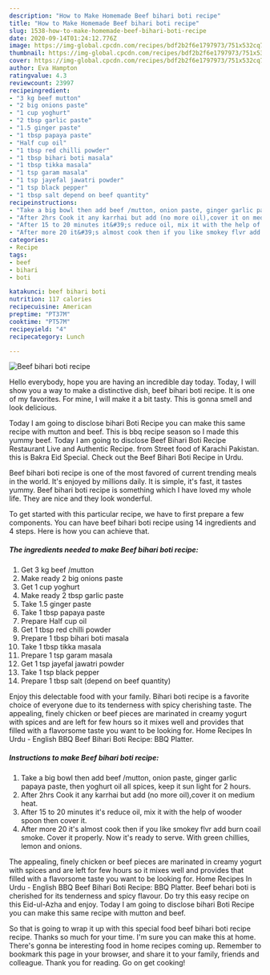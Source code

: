 ```yaml
---
description: "How to Make Homemade Beef bihari boti recipe"
title: "How to Make Homemade Beef bihari boti recipe"
slug: 1538-how-to-make-homemade-beef-bihari-boti-recipe
date: 2020-09-14T01:24:12.776Z
image: https://img-global.cpcdn.com/recipes/bdf2b2f6e1797973/751x532cq70/beef-bihari-boti-recipe-recipe-main-photo.jpg
thumbnail: https://img-global.cpcdn.com/recipes/bdf2b2f6e1797973/751x532cq70/beef-bihari-boti-recipe-recipe-main-photo.jpg
cover: https://img-global.cpcdn.com/recipes/bdf2b2f6e1797973/751x532cq70/beef-bihari-boti-recipe-recipe-main-photo.jpg
author: Eva Hampton
ratingvalue: 4.3
reviewcount: 23997
recipeingredient:
- "3 kg beef mutton"
- "2 big onions paste"
- "1 cup yoghurt"
- "2 tbsp garlic paste"
- "1.5 ginger paste"
- "1 tbsp papaya paste"
- "Half cup oil"
- "1 tbsp red chilli powder"
- "1 tbsp bihari boti masala"
- "1 tbsp tikka masala"
- "1 tsp garam masala"
- "1 tsp jayefal jawatri powder"
- "1 tsp black pepper"
- "1 tbsp salt depend on beef quantity"
recipeinstructions:
- "Take a big bowl then add beef /mutton, onion paste, ginger garlic papaya paste, then yoghurt oil all spices, keep it sun light for 2 hours."
- "After 2hrs Cook it any karrhai but add (no more oil),cover it on medium heat."
- "After 15 to 20 minutes it&#39;s reduce oil, mix it with the help of wooder spoon then cover it."
- "After more 20 it&#39;s almost cook then if you like smokey flvr add burn coail smoke. Cover it properly. Now it&#39;s ready to serve. With green chillies, lemon and onions."
categories:
- Recipe
tags:
- beef
- bihari
- boti

katakunci: beef bihari boti 
nutrition: 117 calories
recipecuisine: American
preptime: "PT37M"
cooktime: "PT57M"
recipeyield: "4"
recipecategory: Lunch

---
```



![Beef bihari boti recipe](https://img-global.cpcdn.com/recipes/bdf2b2f6e1797973/751x532cq70/beef-bihari-boti-recipe-recipe-main-photo.jpg)

Hello everybody, hope you are having an incredible day today. Today, I will show you a way to make a distinctive dish, beef bihari boti recipe. It is one of my favorites. For mine, I will make it a bit tasty. This is gonna smell and look delicious.

Today I am going to disclose bihari Boti Recipe you can make this same recipe with mutton and beef. This is bbq recipe season so I made this yummy beef. Today I am going to disclose Beef Bihari Boti Recipe Restaurant Live and Authentic Recipe. from Street food of Karachi Pakistan. this is Bakra Eid Special. Check out the Beef Bihari Boti Recipe in Urdu.

Beef bihari boti recipe is one of the most favored of current trending meals in the world. It's enjoyed by millions daily. It is simple, it's fast, it tastes yummy. Beef bihari boti recipe is something which I have loved my whole life. They are nice and they look wonderful.


To get started with this particular recipe, we have to first prepare a few components. You can have beef bihari boti recipe using 14 ingredients and 4 steps. Here is how you can achieve that.

<!--inarticleads1-->

##### The ingredients needed to make Beef bihari boti recipe:

1. Get 3 kg beef /mutton
1. Make ready 2 big onions paste
1. Get 1 cup yoghurt
1. Make ready 2 tbsp garlic paste
1. Take 1.5 ginger paste
1. Take 1 tbsp papaya paste
1. Prepare Half cup oil
1. Get 1 tbsp red chilli powder
1. Prepare 1 tbsp bihari boti masala
1. Take 1 tbsp tikka masala
1. Prepare 1 tsp garam masala
1. Get 1 tsp jayefal jawatri powder
1. Take 1 tsp black pepper
1. Prepare 1 tbsp salt (depend on beef quantity)


Enjoy this delectable food with your family. Bihari boti recipe is a favorite choice of everyone due to its tenderness with spicy cherishing taste. The appealing, finely chicken or beef pieces are marinated in creamy yogurt with spices and are left for few hours so it mixes well and provides that filled with a flavorsome taste you want to be looking for. Home Recipes In Urdu - English BBQ Beef Bihari Boti Recipe: BBQ Platter. 

<!--inarticleads2-->

##### Instructions to make Beef bihari boti recipe:

1. Take a big bowl then add beef /mutton, onion paste, ginger garlic papaya paste, then yoghurt oil all spices, keep it sun light for 2 hours.
1. After 2hrs Cook it any karrhai but add (no more oil),cover it on medium heat.
1. After 15 to 20 minutes it&#39;s reduce oil, mix it with the help of wooder spoon then cover it.
1. After more 20 it&#39;s almost cook then if you like smokey flvr add burn coail smoke. Cover it properly. Now it&#39;s ready to serve. With green chillies, lemon and onions.


The appealing, finely chicken or beef pieces are marinated in creamy yogurt with spices and are left for few hours so it mixes well and provides that filled with a flavorsome taste you want to be looking for. Home Recipes In Urdu - English BBQ Beef Bihari Boti Recipe: BBQ Platter. Beef behari boti is cherished for its tenderness and spicy flavour. Do try this easy recipe on this Eid-ul-Azha and enjoy. Today I am going to disclose bihari Boti Recipe you can make this same recipe with mutton and beef. 

So that is going to wrap it up with this special food beef bihari boti recipe recipe. Thanks so much for your time. I'm sure you can make this at home. There's gonna be interesting food in home recipes coming up. Remember to bookmark this page in your browser, and share it to your family, friends and colleague. Thank you for reading. Go on get cooking!
